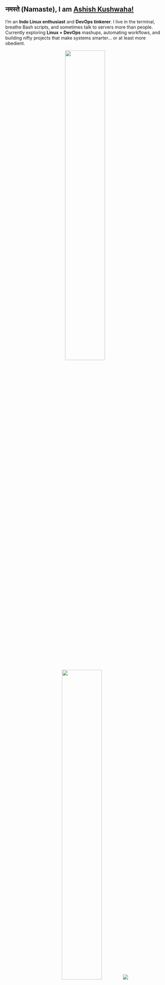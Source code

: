 ## नमस्ते (Namaste), I am [Ashish Kushwaha!](https://ashish-kus.github.io/myCard/)

I’m an **Indo Linux enthusiast** and **DevOps tinkerer**. I live in the terminal, breathe Bash scripts, and sometimes talk to servers more than people. Currently exploring **Linux + DevOps** mashups, automating workflows, and building nifty projects that make systems smarter… or at least more obedient.

<p align="center">
  <img height="50%" width="auto" src ="https://github-readme-stats.vercel.app/api?username=ashish-kus&show_icons=true&count_private=true&theme=darcula&hide_border=true&hide=issues,contribs&bg_color=00000000">
  <img height="50%" width="auto" src ="https://github-readme-stats.vercel.app/api/top-langs/?username=ashish-kus&layout=compact&hide_border=true&theme=darcula&bg_color=00000000&langs_count=6&hide=jupyter%20notebook,tex,css,php&exclude_repo=Pacman-AI">
  <img src ="https://github-readme-streak-stats.herokuapp.com?user=ashish-kus&theme=darcula&hide_border=true&background=FFFFFF00">
  <br>
  <br>
</p>

<div align="center">

![Tools](https://skillicons.dev/icons?i=arch,bash,linux,git,aws,vim,notion&theme=dark)

![language](https://skillicons.dev/icons?i=cpp,js,python,c,go,lua,html,css)

![frameworks](https://skillicons.dev/icons?i=react,express,nodejs,tailwind,bootstrap,qt&theme,svelte=dark)

![database](https://skillicons.dev/icons?i=mysql,mongo&theme=dark)

</div>
